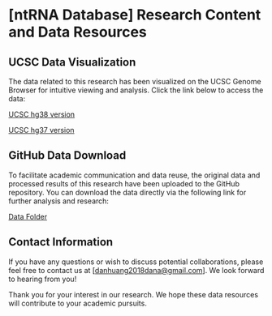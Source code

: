 # [ntRNA Database] Research Content and Data Resources


## UCSC Data Visualization

The data related to this research has been visualized on the UCSC Genome Browser for intuitive viewing and analysis. Click the link below to access the data:

[UCSC hg38 version](https://genome.ucsc.edu/s/dandan_0909/hg38_5_26)

[UCSC hg37 version](https://genome.ucsc.edu/s/dandan_0909/hg19_version)
## GitHub Data Download

To facilitate academic communication and data reuse, the original data and processed results of this research have been uploaded to the GitHub repository. You can download the data directly via the following link for further analysis and research:

[Data Folder](https://github.com/danhuang0909/nt_database/data)


## Contact Information

If you have any questions or wish to discuss potential collaborations, please feel free to contact us at [danhuang2018dana@gmail.com]. We look forward to hearing from you!

Thank you for your interest in our research. We hope these data resources will contribute to your academic pursuits.
    
